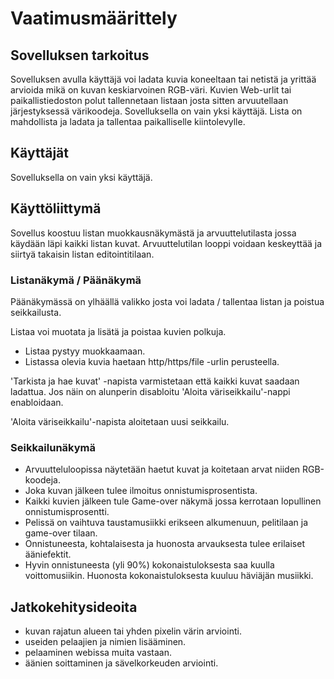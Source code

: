 # Vaatimusmäärittely

## Sovelluksen tarkoitus

Sovelluksen avulla käyttäjä voi ladata kuvia koneeltaan tai netistä ja yrittää arvioida mikä on kuvan keskiarvoinen RGB-väri. Kuvien Web-urlit tai paikallistiedoston polut tallennetaan listaan josta sitten arvuutellaan järjestyksessä värikoodeja. Sovelluksella on vain yksi käyttäjä. Lista on mahdollista ja ladata ja tallentaa paikalliselle kiintolevylle. 

## Käyttäjät

Sovelluksella on vain yksi käyttäjä.

## Käyttöliittymä

Sovellus koostuu listan muokkausnäkymästä ja arvuuttelutilasta jossa käydään läpi kaikki listan kuvat. Arvuuttelutilan looppi voidaan keskeyttää ja 
siirtyä takaisin listan editointitilaan.

### Listanäkymä / Päänäkymä

Päänäkymässä on ylhäällä valikko josta voi ladata / tallentaa listan ja poistua seikkailusta.  

Listaa voi muotata ja lisätä ja poistaa kuvien polkuja.
* Listaa pystyy muokkaamaan.
* Listassa olevia kuvia haetaan http/https/file -urlin perusteella.

'Tarkista ja hae kuvat' -napista varmistetaan että kaikki kuvat saadaan ladattua. Jos näin on alunperin disabloitu 'Aloita väriseikkailu'-nappi enabloidaan.

'Aloita väriseikkailu'-napista aloitetaan uusi seikkailu.

### Seikkailunäkymä

* Arvuutteluloopissa näytetään haetut kuvat ja koitetaan arvat niiden RGB-koodeja.
* Joka kuvan jälkeen tulee ilmoitus onnistumisprosentista.
* Kaikki kuvien jälkeen tule Game-over näkymä jossa kerrotaan lopullinen onnistumisprosentti.
* Pelissä on vaihtuva taustamusiikki erikseen alkumenuun, pelitilaan ja game-over tilaan.
* Onnistuneesta, kohtalaisesta ja huonosta arvauksesta tulee erilaiset ääniefektit.
* Hyvin onnistuneesta (yli 90%) kokonaistuloksesta saa kuulla voittomusiikin. Huonosta kokonaistuloksesta kuuluu häviäjän musiikki.

## Jatkokehitysideoita

- kuvan rajatun alueen tai yhden pixelin värin arviointi.
- useiden pelaajien ja nimien lisääminen.
- pelaaminen webissa muita vastaan.
- äänien soittaminen ja sävelkorkeuden arviointi.
